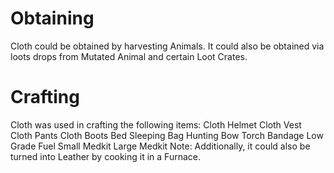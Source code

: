 # Obtaining

Cloth could be obtained by harvesting Animals. It could also be obtained via loots drops from Mutated Animal and certain Loot Crates. 
# Crafting

Cloth was used in crafting the following items:
Cloth Helmet
Cloth Vest
Cloth Pants
Cloth Boots
Bed
Sleeping Bag
Hunting Bow
Torch
Bandage
Low Grade Fuel
Small Medkit
Large Medkit
Note: Additionally, it could also be turned into Leather by cooking it in a Furnace.
